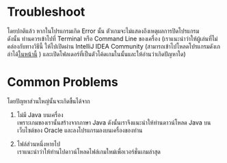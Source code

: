 # Troubleshoot
โดยปกติแล้ว หากในโปรแกรมเกิด Error นั้น ตัวเกมจะไม่แสดงถึงเหตุผลการปิดโปรแกรม<br>
ดังนั้น ท่านควรเข้าไปที่ Terminal หรือ Command Line ของเครื่อง (เราแนะนำว่าให้ผู้เล่นที่ไม่คล่องกับทางวิธีนี้ ให้ไปเปิดผ่าน IntelliJ IDEA Community (สามารถเข้าไปโหลดโปรแกรมดังเกล่าได้[ในหน้านี้](https://www.jetbrains.com/idea/) ) และเปิดโฟลเดอร์ที่เป็นตัวโค้ดเกมในนั้นและให้อ่านว่าเกิดปัญหาใด)

# Common Problems
โดยปัญหาส่วนใหญ่นั้นจะเกิดขื้นได้จาก
1. ไม่มี Java บนเครื่อง<br>
เพราะเกมของเรานั้นสร้างจากภาษา Java ดังนั้นเราจึงแนะนำให้ท่านดาวน์โหลด Java บนเว็บไซต์ของ Oracle และลงโปรแกรมลงบนเครื่องของท่าน

2. ไฟล์ส่วนหนึ่งหายไป<br>
เราแนะนำว่าให้ท่านไปดาวน์โหลดไฟล์เกมใหม่เพื่อเวอร์ชั่นเกมล่าสุด
